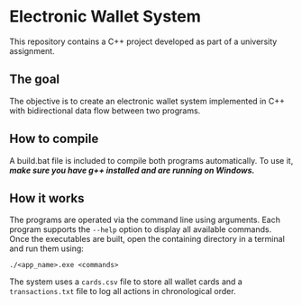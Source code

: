 # Electronic Wallet System
This repository contains a C++ project developed as part of a university assignment.

## The goal
The objective is to create an electronic wallet system implemented in C++ with bidirectional data flow between two programs.

## How to compile

A build.bat file is included to compile both programs automatically. To use it, ***make sure you have g++ installed and are running on Windows.***

## How it works
The programs are operated via the command line using arguments. Each program supports the `--help` option to display all available commands.
Once the executables are built, open the containing directory in a terminal and run them using:
```
./<app_name>.exe <commands>
```
The system uses a `cards.csv` file to store all wallet cards and a `transactions.txt` file to log all actions in chronological order.
